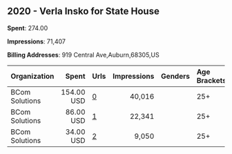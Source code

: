 ## 2020 - Verla Insko for State House 
**Spent**: 274.00

**Impressions**: 71,407

**Billing Addresses**: 919 Central Ave,Auburn,68305,US

|Organization|Spent|Urls|Impressions|Genders|Age Brackets|Country Codes|
|:---|---:|:---|---:|:---|:---|:---|
|BCom Solutions|154.00 USD|[0](https://www.snap.com/political-ads/asset/170bfb25d57181feb995576ae1d472385412608f78022844581225ae507d3214?mediaType=png)|40,016||25+|united states|
|BCom Solutions|86.00 USD|[1](https://www.snap.com/political-ads/asset/76a7d45f38ba6d2efe1db3072ee37d049b98fd0030e847af78c162e2e1aaa4b0?mediaType=png)|22,341||25+|united states|
|BCom Solutions|34.00 USD|[2](https://www.snap.com/political-ads/asset/bf9bbb998cba6783be716bd64554449ebe07dea17c2b7ab632313f58ec1a0f2d?mediaType=jpg)|9,050||25+|united states|
